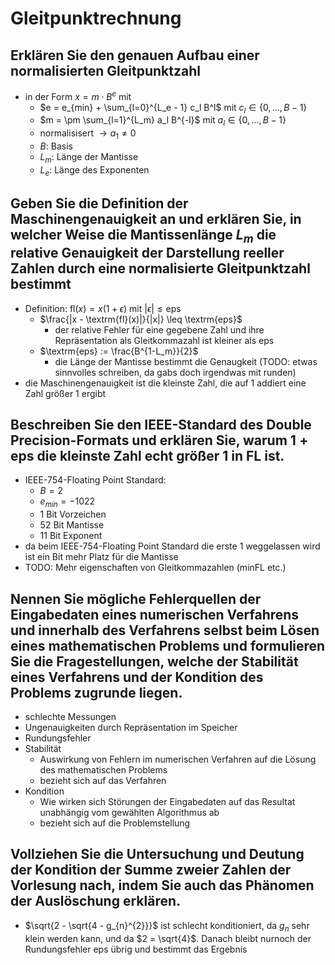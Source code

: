 # Gleitpunktrechnung
## Erklären Sie den genauen Aufbau einer normalisierten Gleitpunktzahl
- in der Form $x = m \cdot B^e$ mit
  - $e = e_{min} + \sum_{l=0}^{L_e - 1} c_l B^l$ mit $c_l \in \{0,...,B - 1\}$
  - $m = \pm \sum_{l=1}^{L_m} a_l B^{-l}$ mit $a_l \in \{0,...,B-1\}$
  - normalisisert $\rightarrow a_1 \neq 0$
  - $B$: Basis
  - $L_m$: Länge der Mantisse
  - $L_e$: Länge des Exponenten

## Geben Sie die Definition der Maschinengenauigkeit an und erklären Sie, in welcher Weise die Mantissenlänge $L_m$ die relative Genauigkeit der Darstellung reeller Zahlen durch eine normalisierte Gleitpunktzahl bestimmt
- Definition: $\textrm{fl}(x) = x(1 + \epsilon)$ mit $|\epsilon| \leq \textrm{eps}$
  - $\frac{|x - \textrm{fl}(x)|}{|x|} \leq \textrm{eps}$
    - der relative Fehler für eine gegebene Zahl und ihre Repräsentation als Gleitkommazahl ist kleiner als eps
  - $\textrm{eps} := \frac{B^{1-L_m}}{2}$
    - die Länge der Mantisse bestimmt die Genaugkeit (TODO: etwas sinnvolles schreiben, da gabs doch irgendwas mit runden)
- die Maschinengenauigkeit ist die kleinste Zahl, die auf 1 addiert eine Zahl größer 1 ergibt

## Beschreiben Sie den IEEE-Standard des Double Precision-Formats und erklären Sie, warum $1+\textrm{eps}$ die kleinste Zahl echt größer 1 in FL ist.
- IEEE-754-Floating Point Standard:
  - $B = 2$
  - $e_{min} = -1022$
  - 1 Bit Vorzeichen
  - 52 Bit Mantisse
  - 11 Bit Exponent
- da beim IEEE-754-Floating Point Standard die erste 1 weggelassen wird ist ein Bit mehr Platz für die Mantisse
- TODO: Mehr eigenschaften von Gleitkommazahlen (minFL etc.)

## Nennen Sie mögliche Fehlerquellen der Eingabedaten eines numerischen Verfahrens und innerhalb des Verfahrens selbst beim Lösen eines mathematischen Problems und formulieren Sie die Fragestellungen, welche der Stabilität eines Verfahrens und der Kondition des Problems zugrunde liegen.
- schlechte Messungen
- Ungenauigkeiten durch Repräsentation im Speicher
- Rundungsfehler
- Stabilität
  - Auswirkung von Fehlern im numerischen Verfahren auf die Lösung des mathematischen Problems
  - bezieht sich auf das Verfahren
- Kondition
  - Wie wirken sich Störungen der Eingabedaten auf das Resultat unabhängig vom gewählten Algorithmus ab
  - bezieht sich auf die Problemstellung

## Vollziehen Sie die Untersuchung und Deutung der Kondition der Summe zweier Zahlen der Vorlesung nach, indem Sie auch das Phänomen der Auslöschung erklären.
- $\sqrt{2 - \sqrt{4 - g_{n}^{2}}}$ ist schlecht konditioniert, da $g_n$ sehr klein werden kann, und da $2 = \sqrt{4}$. Danach bleibt nurnoch der Rundungsfehler $\textrm{eps}$ übrig und bestimmt das Ergebnis

